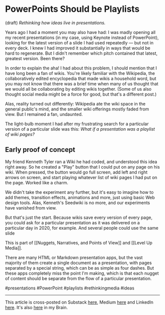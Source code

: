 # PowerPoints Should be Playlists 
 (draft) 
*Rethinking how ideas live in presentations.* 

Years ago I had a moment you may also have had: I was madly opening all my recent presentations (in my case, using Keynote instead of PowerPoint), looking for the latest version of a slide I had used repeatedly — but not in every deck. I knew I had improved it substantially in ways that would be hard to regenerate. But I didn't remember which pitch contained that latest, greatest version. Been there? 

In order to explain the aha! I had about this problem, I should mention that I have long been a fan of wikis. You're likely familiar with the Wikipedia, the collaboratively edited encyclopedia that made wikis a household word, but you may not know that there was a brief time when many of us thought that we would all be collaborating by editing wikis together. (Some of us also thought social media might be a force for good, but that's a different post.) 

Alas, reality turned out differently: Wikipedia ate the wiki space in the general public's mind, and the smaller wiki offerings mostly faded from view. But I remained a fan, undaunted. 

The light-bulb moment I had after my frustrating search for a particular version of a particular slide was this: *What if a presentation was a playlist of wiki pages?* 

## Early proof of concept  

My friend Kenneth Tyler ran a Wiki he had coded, and understood this idea right away. So he created a "Play" button that I could put on any page on his wiki. When pressed, the button would go full screen, add left and right arrows on screen, and start playing whatever list of wiki pages I had put on the page. Worked like a charm. 

We didn't take the experiment any further, but it's easy to imagine how to add themes, transition effects, animations and more, just using basic Web design tools. Alas, Kenneth's Seedwiki is no more, and our experiments have vanished from view. 

But that's just the start. Because wikis save every version of every page, you could ask for a particular presentation as it was delivered on a particular day in 2020, for example. And several people could use the same slide 

This is part of [[Nuggets, Narratives, and Points of View]] and [[Level Up Media]].  

There are many HTML or Markdown presentation apps, but the vast majority of them create a single document as a presentation, with pages separated by a special string, which can be as simple as four dashes. But these apps completely miss the point I'm making, which is that each nugget of content should be separate from the flow of a particular presentation. 



#presentations #PowerPoint #playlists #rethinkingmedia #ideas 

--- 
This article is cross-posted on Substack [here](), Medium [here](https://jerrymichalski.medium.com/we-used-to-know-how-to-live-in-community-on-the-commons-b00fdfd46a36) and LinkedIn [here](). It's also [here]() in my Brain.  